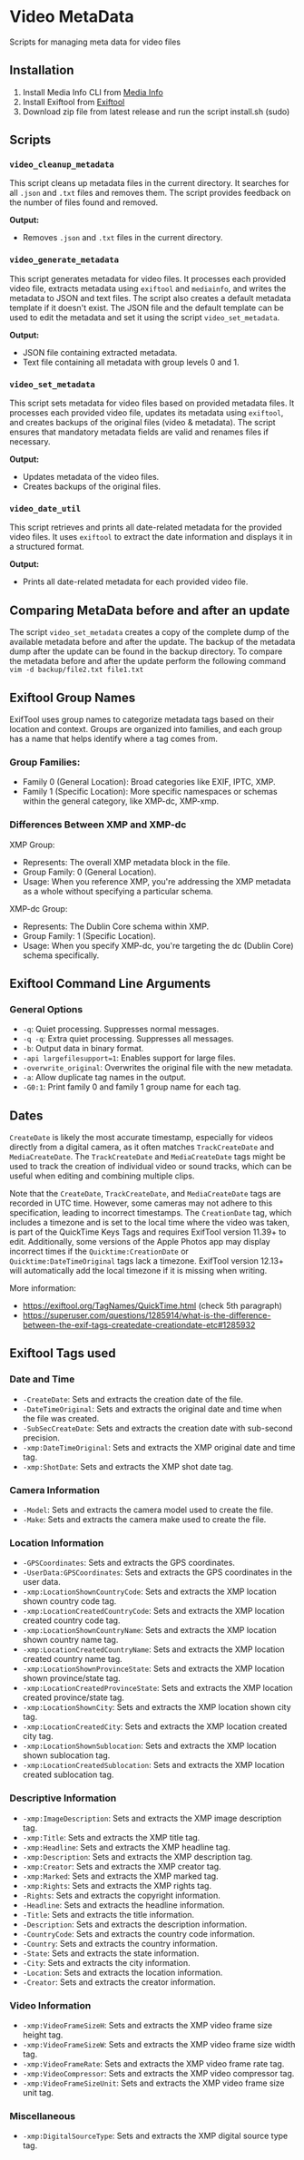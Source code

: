 # Video MetaData
Scripts for managing meta data for video files

## Installation
1. Install Media Info CLI from [Media Info](https://mediaarea.net/en/MediaInfo)
2. Install Exiftool from [Exiftool](https://exiftool.org)
3. Download zip file from latest release and run the script install.sh (sudo)

## Scripts

### `video_cleanup_metadata`
This script cleans up metadata files in the current directory. It searches for all `.json` and `.txt` files and removes them. The script provides feedback on the number of files found and removed.

**Output:**
- Removes `.json` and `.txt` files in the current directory.

### `video_generate_metadata`
This script generates metadata for video files. It processes each provided video file, extracts metadata using `exiftool` and `mediainfo`, and writes the metadata to JSON and text files.  The script also creates a default metadata template if it doesn't exist. The JSON file and the default template can be used to edit the metadata and set it using the script `video_set_metadata`.

**Output:**
- JSON file containing extracted metadata.
- Text file containing all metadata with group levels 0 and 1.

### `video_set_metadata`
This script sets metadata for video files based on provided metadata files. It processes each provided video file, updates its metadata using `exiftool`, and creates backups of the original files (video & metadata). The script ensures that mandatory metadata fields are valid and renames files if necessary.

**Output:**
- Updates metadata of the video files.
- Creates backups of the original files.

### `video_date_util`
This script retrieves and prints all date-related metadata for the provided video files. It uses `exiftool` to extract the date information and displays it in a structured format.

**Output:**
- Prints all date-related metadata for each provided video file.

## Comparing MetaData before and after an update

The script `video_set_metadata` creates a copy of the complete dump of the available metadata before and after the update. The backup of the metadata dump after the update can be found in the backup directory. To compare the metadata before and after the update perform the following command `vim -d backup/file2.txt file1.txt`

## Exiftool Group Names
ExifTool uses group names to categorize metadata tags based on their location and context. Groups are organized into families, and each group has a name that helps identify where a tag comes from.

### Group Families:

- Family 0 (General Location): Broad categories like EXIF, IPTC, XMP.
- Family 1 (Specific Location): More specific namespaces or schemas within the general category, like XMP-dc, XMP-xmp.

### Differences Between XMP and XMP-dc
XMP Group:
- Represents: The overall XMP metadata block in the file.
- Group Family: 0 (General Location).
- Usage: When you reference XMP, you're addressing the XMP metadata as a whole without specifying a particular schema.

XMP-dc Group:
- Represents: The Dublin Core schema within XMP.
- Group Family: 1 (Specific Location).
- Usage: When you specify XMP-dc, you're targeting the dc (Dublin Core) schema specifically.

## Exiftool Command Line Arguments

### General Options
- `-q`: Quiet processing. Suppresses normal messages.
- `-q -q`: Extra quiet processing. Suppresses all messages.
- `-b`: Output data in binary format.
- `-api largefilesupport=1`: Enables support for large files.
- `-overwrite_original`: Overwrites the original file with the new metadata.
- `-a`: Allow duplicate tag names in the output.
- `-G0:1`: Print family 0 and family 1 group name for each tag.

## Dates

`CreateDate` is likely the most accurate timestamp, especially for videos directly from a digital camera, as it often matches `TrackCreateDate` and `MediaCreateDate`. The `TrackCreateDate` and `MediaCreateDate` tags might be used to track the creation of individual video or sound tracks, which can be useful when editing and combining multiple clips.

Note that the `CreateDate`, `TrackCreateDate`, and `MediaCreateDate` tags are recorded in UTC time. However, some cameras may not adhere to this specification, leading to incorrect timestamps. The `CreationDate` tag, which includes a timezone and is set to the local time where the video was taken, is part of the QuickTime Keys Tags and requires ExifTool version 11.39+ to edit. Additionally, some versions of the Apple Photos app may display incorrect times if the `Quicktime:CreationDate` or `Quicktime:DateTimeOriginal` tags lack a timezone. ExifTool version 12.13+ will automatically add the local timezone if it is missing when writing.

More information:
* https://exiftool.org/TagNames/QuickTime.html (check 5th paragraph)
* https://superuser.com/questions/1285914/what-is-the-difference-between-the-exif-tags-createdate-creationdate-etc#1285932

## Exiftool Tags used

### Date and Time
- `-CreateDate`: Sets and extracts the creation date of the file.
- `-DateTimeOriginal`: Sets and extracts the original date and time when the file was created.
- `-SubSecCreateDate`: Sets and extracts the creation date with sub-second precision.
- `-xmp:DateTimeOriginal`: Sets and extracts the XMP original date and time tag.
- `-xmp:ShotDate`: Sets and extracts the XMP shot date tag.

### Camera Information
- `-Model`: Sets and extracts the camera model used to create the file.
- `-Make`: Sets and extracts the camera make used to create the file.

### Location Information
- `-GPSCoordinates`: Sets and extracts the GPS coordinates.
- `-UserData:GPSCoordinates`: Sets and extracts the GPS coordinates in the user data.
- `-xmp:LocationShownCountryCode`: Sets and extracts the XMP location shown country code tag.
- `-xmp:LocationCreatedCountryCode`: Sets and extracts the XMP location created country code tag.
- `-xmp:LocationShownCountryName`: Sets and extracts the XMP location shown country name tag.
- `-xmp:LocationCreatedCountryName`: Sets and extracts the XMP location created country name tag.
- `-xmp:LocationShownProvinceState`: Sets and extracts the XMP location shown province/state tag.
- `-xmp:LocationCreatedProvinceState`: Sets and extracts the XMP location created province/state tag.
- `-xmp:LocationShownCity`: Sets and extracts the XMP location shown city tag.
- `-xmp:LocationCreatedCity`: Sets and extracts the XMP location created city tag.
- `-xmp:LocationShownSublocation`: Sets and extracts the XMP location shown sublocation tag.
- `-xmp:LocationCreatedSublocation`: Sets and extracts the XMP location created sublocation tag.

### Descriptive Information
- `-xmp:ImageDescription`: Sets and extracts the XMP image description tag.
- `-xmp:Title`: Sets and extracts the XMP title tag.
- `-xmp:Headline`: Sets and extracts the XMP headline tag.
- `-xmp:Description`: Sets and extracts the XMP description tag.
- `-xmp:Creator`: Sets and extracts the XMP creator tag.
- `-xmp:Marked`: Sets and extracts the XMP marked tag.
- `-xmp:Rights`: Sets and extracts the XMP rights tag.
- `-Rights`: Sets and extracts the copyright information.
- `-Headline`: Sets and extracts the headline information.
- `-Title`: Sets and extracts the title information.
- `-Description`: Sets and extracts the description information.
- `-CountryCode`: Sets and extracts the country code information.
- `-Country`: Sets and extracts the country information.
- `-State`: Sets and extracts the state information.
- `-City`: Sets and extracts the city information.
- `-Location`: Sets and extracts the location information.
- `-Creator`: Sets and extracts the creator information.

### Video Information
- `-xmp:VideoFrameSizeH`: Sets and extracts the XMP video frame size height tag.
- `-xmp:VideoFrameSizeW`: Sets and extracts the XMP video frame size width tag.
- `-xmp:VideoFrameRate`: Sets and extracts the XMP video frame rate tag.
- `-xmp:VideoCompressor`: Sets and extracts the XMP video compressor tag.
- `-xmp:VideoFrameSizeUnit`: Sets and extracts the XMP video frame size unit tag.

### Miscellaneous
- `-xmp:DigitalSourceType`: Sets and extracts the XMP digital source type tag.

